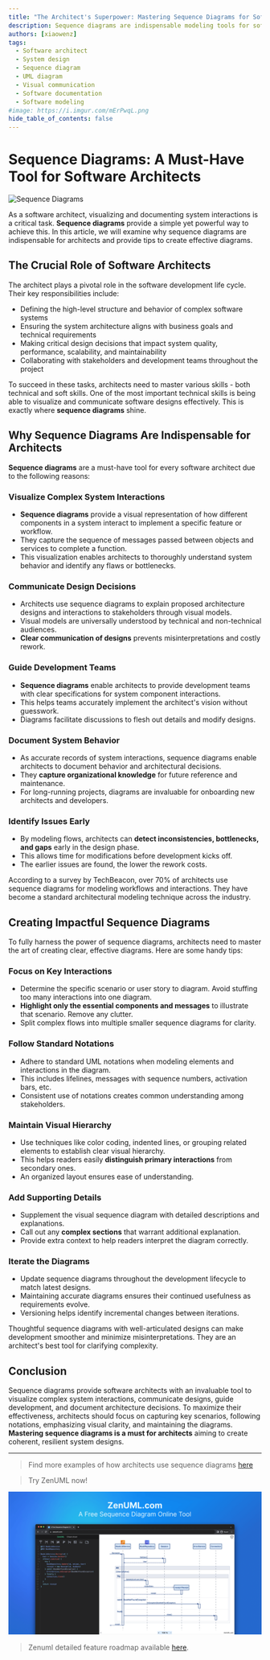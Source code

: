 ```yaml
---
title: "The Architect's Superpower: Mastering Sequence Diagrams for Software Design"
description: Sequence diagrams are indispensable modeling tools for software architects to visualize complex system interactions, communicate designs effectively, guide development teams, and document architecture decisions. This article examines why sequence diagrams are a must-have technique and provides tips to create clear, impactful diagrams.
authors: [xiaowenz]
tags:
  - Software architect
  - System design
  - Sequence diagram
  - UML diagram
  - Visual communication
  - Software documentation
  - Software modeling
#image: https://i.imgur.com/mErPwqL.png
hide_table_of_contents: false
---
```


# Sequence Diagrams: A Must-Have Tool for Software Architects

![Sequence Diagrams](https://cdn.sa.net/2024/02/25/L3DKyTxz7SmjURC.png)

As a software architect, visualizing and documenting system interactions is a critical task. **Sequence diagrams** provide a simple yet powerful way to achieve this. In this article, we will examine why sequence diagrams are indispensable for architects and provide tips to create effective diagrams.

## The Crucial Role of Software Architects

The architect plays a pivotal role in the software development life cycle. Their key responsibilities include:

- Defining the high-level structure and behavior of complex software systems
- Ensuring the system architecture aligns with business goals and technical requirements
- Making critical design decisions that impact system quality, performance, scalability, and maintainability
- Collaborating with stakeholders and development teams throughout the project

To succeed in these tasks, architects need to master various skills - both technical and soft skills. One of the most important technical skills is being able to visualize and communicate software designs effectively. This is exactly where **sequence diagrams** shine.

## Why Sequence Diagrams Are Indispensable for Architects

**Sequence diagrams** are a must-have tool for every software architect due to the following reasons:

### Visualize Complex System Interactions

- **Sequence diagrams** provide a visual representation of how different components in a system interact to implement a specific feature or workflow.
- They capture the sequence of messages passed between objects and services to complete a function.
- This visualization enables architects to thoroughly understand system behavior and identify any flaws or bottlenecks.

### Communicate Design Decisions

- Architects use sequence diagrams to explain proposed architecture designs and interactions to stakeholders through visual models.
- Visual models are universally understood by technical and non-technical audiences.
- **Clear communication of designs** prevents misinterpretations and costly rework.

### Guide Development Teams

- **Sequence diagrams** enable architects to provide development teams with clear specifications for system component interactions.
- This helps teams accurately implement the architect's vision without guesswork.
- Diagrams facilitate discussions to flesh out details and modify designs.

### Document System Behavior

- As accurate records of system interactions, sequence diagrams enable architects to document behavior and architectural decisions.
- They **capture organizational knowledge** for future reference and maintenance.
- For long-running projects, diagrams are invaluable for onboarding new architects and developers.

### Identify Issues Early

- By modeling flows, architects can **detect inconsistencies, bottlenecks, and gaps** early in the design phase.
- This allows time for modifications before development kicks off.
- The earlier issues are found, the lower the rework costs.

According to a survey by TechBeacon, over 70% of architects use sequence diagrams for modeling workflows and interactions. They have become a standard architectural modeling technique across the industry.

## Creating Impactful Sequence Diagrams

To fully harness the power of sequence diagrams, architects need to master the art of creating clear, effective diagrams. Here are some handy tips:

### Focus on Key Interactions

- Determine the specific scenario or user story to diagram. Avoid stuffing too many interactions into one diagram.
- **Highlight only the essential components and messages** to illustrate that scenario. Remove any clutter.
- Split complex flows into multiple smaller sequence diagrams for clarity.

### Follow Standard Notations

- Adhere to standard UML notations when modeling elements and interactions in the diagram.
- This includes lifelines, messages with sequence numbers, activation bars, etc.
- Consistent use of notations creates common understanding among stakeholders.

### Maintain Visual Hierarchy

- Use techniques like color coding, indented lines, or grouping related elements to establish clear visual hierarchy.
- This helps readers easily **distinguish primary interactions** from secondary ones.
- An organized layout ensures ease of understanding.

### Add Supporting Details

- Supplement the visual sequence diagram with detailed descriptions and explanations.
- Call out any **complex sections** that warrant additional explanation.
- Provide extra context to help readers interpret the diagram correctly.

### Iterate the Diagrams

- Update sequence diagrams throughout the development lifecycle to match latest designs.
- Maintaining accurate diagrams ensures their continued usefulness as requirements evolve.
- Versioning helps identify incremental changes between iterations.

Thoughtful sequence diagrams with well-articulated designs can make development smoother and minimize misinterpretations. They are an architect's best tool for clarifying complexity.

## Conclusion

Sequence diagrams provide software architects with an invaluable tool to visualize complex system interactions, communicate designs, guide development, and document architecture decisions. To maximize their effectiveness, architects should focus on capturing key scenarios, following notations, emphasizing visual clarity, and maintaining the diagrams. **Mastering sequence diagrams is a must for architects** aiming to create coherent, resilient system designs.

---

> Find more examples of how architects use sequence diagrams [here](https://zenuml.com/docs/examples/sequence-diagram-example-business-process-improvement)

> Try ZenUML now!

[![ZenUML: The Best Diagram Plugin for Confluence](../../static/img/og-image.png)](https://app.zenuml.com)

> Zenuml detailed feature roadmap available [here](/roadmap).
